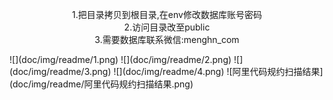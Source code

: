 <p align="center">
1.把目录拷贝到根目录,在env修改数据库账号密码<br/>
2.访问目录改至public<br/>
3.需要数据库联系微信:menghn_com
</p>
![](doc/img/readme/1.png)
![](doc/img/readme/2.png)
![](doc/img/readme/3.png)
![](doc/img/readme/4.png)
![阿里代码规约扫描结果](doc/img/readme/阿里代码规约扫描结果.png)
